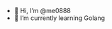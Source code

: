 - 👋 Hi, I’m @me0888
- 🌱 I’m currently learning Golang

<!---
me0888/me0888 is a ✨ special ✨ repository because its `README.md` (this file) appears on your GitHub profile.
You can click the Preview link to take a look at your changes.
--->
